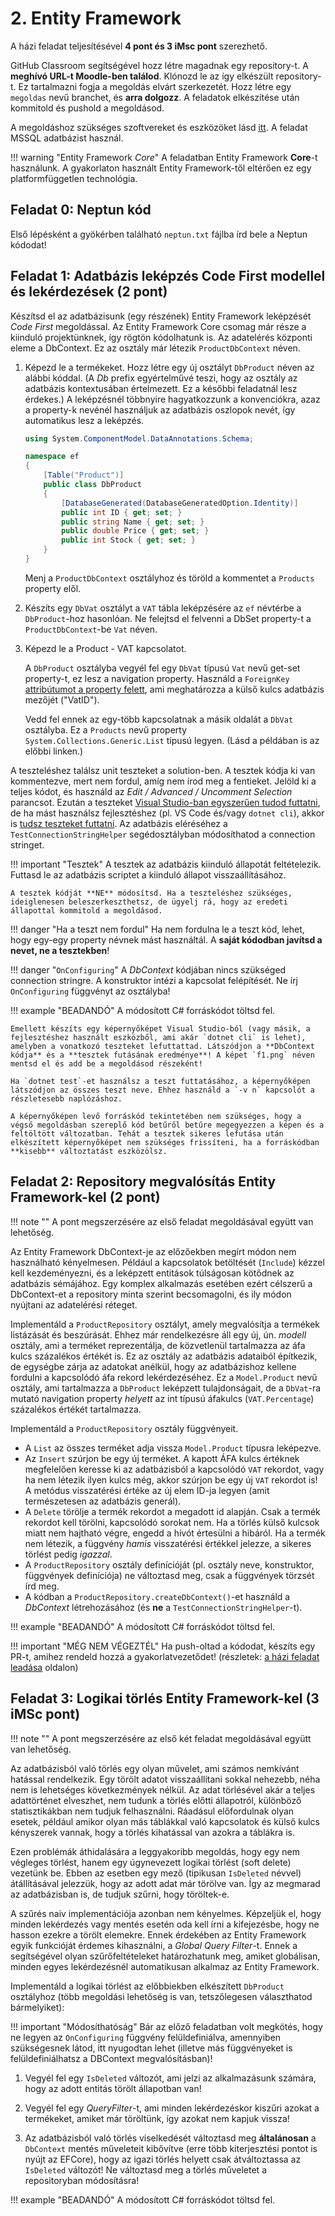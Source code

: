 # 2. Entity Framework

A házi feladat teljesítésével **4 pont és 3 iMsc pont** szerezhető.

GitHub Classroom segítségével hozz létre magadnak egy repository-t. A **meghívó URL-t Moodle-ben találod**. Klónozd le az így elkészült repository-t. Ez tartalmazni fogja a megoldás elvárt szerkezetét. Hozz létre egy `megoldas` nevű branchet, és **arra dolgozz**. A feladatok elkészítése után kommitold és pushold a megoldásod.

A megoldáshoz szükséges szoftvereket és eszközöket lásd [itt](../index.md#szukseges-eszkozok). A feladat MSSQL adatbázist használ.

!!! warning "Entity Framework _Core_"
    A feladatban Entity Framework **Core**-t használunk. A gyakorlaton használt Entity Framework-től eltérően ez egy platformfüggetlen technológia.

## Feladat 0: Neptun kód

Első lépésként a gyökérben található `neptun.txt` fájlba írd bele a Neptun kódodat!

## Feladat 1: Adatbázis leképzés Code First modellel és lekérdezések (2 pont)

Készítsd el az adatbázisunk (egy részének) Entity Framework leképzését _Code First_ megoldással. Az Entity Framework Core csomag már része a kiinduló projektünknek, így rögtön kódolhatunk is. Az adatelérés központi eleme a DbContext. Ez az osztály már létezik `ProductDbContext` néven.

1. Képezd le a termékeket. Hozz létre egy új osztályt `DbProduct` néven az alábbi kóddal. (A _Db_ prefix egyértelművé teszi, hogy az osztály az adatbázis kontextusában értelmezett. Ez a későbbi feladatnál lesz érdekes.) A leképzésnél többnyire hagyatkozzunk a konvenciókra, azaz a property-k nevénél használjuk az adatbázis oszlopok nevét, így automatikus lesz a leképzés.

    ```C#
    using System.ComponentModel.DataAnnotations.Schema;

    namespace ef
    {
        [Table("Product")]
        public class DbProduct
        {
            [DatabaseGenerated(DatabaseGeneratedOption.Identity)]
            public int ID { get; set; }
            public string Name { get; set; }
            public double Price { get; set; }
            public int Stock { get; set; }
        }
    }
    ```

    Menj a `ProductDbContext` osztályhoz és töröld a kommentet a `Products` property elől.

1. Készíts egy `DbVat` osztályt a `VAT` tábla leképzésére az `ef` névtérbe a `DbProduct`-hoz hasonlóan. Ne felejtsd el felvenni a DbSet property-t a `ProductDbContext`-be `Vat` néven.

1. Képezd le a Product - VAT kapcsolatot.

    A `DbProduct` osztályba vegyél fel egy `DbVat` típusú `Vat` nevű get-set property-t, ez lesz a navigation property. Használd a `ForeignKey` [attribútumot a property felett](https://docs.microsoft.com/en-us/ef/core/modeling/relationships?tabs=data-annotations%2Cdata-annotations-simple-key%2Csimple-key#foreign-key), ami meghatározza a külső kulcs adatbázis mezőjét ("VatID").

    Vedd fel ennek az egy-több kapcsolatnak a másik oldalát a `DbVat` osztályba. Ez a `Products` nevű property `System.Collections.Generic.List` típusú legyen. (Lásd a példában is az előbbi linken.)

A teszteléshez találsz unit teszteket a solution-ben. A tesztek kódja ki van kommentezve, mert nem fordul, amíg nem írod meg a fentieket. Jelöld ki a teljes kódot, és használd az _Edit / Advanced / Uncomment Selection_ parancsot. Ezután a teszteket [Visual Studio-ban egyszerűen tudod futtatni](https://docs.microsoft.com/en-us/visualstudio/test/run-unit-tests-with-test-explorer?view=vs-2022), de ha mást használsz fejlesztéshez (pl. VS Code és/vagy `dotnet cli`), akkor is [tudsz teszteket futtatni](https://docs.microsoft.com/en-us/dotnet/core/tools/dotnet-test). Az adatbázis eléréséhez a `TestConnectionStringHelper` segédosztályban módosíthatod a connection stringet.

!!! important "Tesztek"
    A tesztek az adatbázis kiinduló állapotát feltételezik. Futtasd le az adatbázis scriptet a kiinduló állapot visszaállításához.

    A tesztek kódját **NE** módosítsd. Ha a teszteléshez szükséges, ideiglenesen beleszerkeszthetsz, de ügyelj rá, hogy az eredeti állapottal kommitold a megoldásod.

!!! danger "Ha a teszt nem fordul"
    Ha nem fordulna le a teszt kód, lehet, hogy egy-egy property névnek mást használtál. A **saját kódodban javítsd a nevet, ne a tesztekben**!

!!! danger "`OnConfiguring`"
    A _DbContext_ kódjában nincs szükséged connection stringre. A konstruktor intézi a kapcsolat felépítését. Ne írj `OnConfiguring` függvényt az osztályba!

!!! example "BEADANDÓ"
    A módosított C# forráskódot töltsd fel.

    Emellett készíts egy képernyőképet Visual Studio-ból (vagy másik, a fejlesztéshez használt eszközből, ami akár `dotnet cli` is lehet), amelyben a vonatkozó teszteket lefuttattad. Látszódjon a **DbContext kódja** és a **tesztek futásának eredménye**! A képet `f1.png` néven mentsd el és add be a megoldásod részeként!

    Ha `dotnet test`-et használsz a teszt futtatásához, a képernyőképen látszódjon az összes teszt neve. Ehhez használd a `-v n` kapcsolót a részletesebb naplózáshoz.

    A képernyőképen levő forráskód tekintetében nem szükséges, hogy a végső megoldásban szereplő kód betűről betűre megegyezzen a képen és a feltöltött változatban. Tehát a tesztek sikeres lefutása után elkészített képernyőképet nem szükséges frissíteni, ha a forráskódban **kisebb** változtatást eszközölsz.

## Feladat 2: Repository megvalósítás Entity Framework-kel (2 pont)

!!! note ""
    A pont megszerzésére az első feladat megoldásával együtt van lehetőség.

Az Entity Framework DbContext-je az előzőekben megírt módon nem használható kényelmesen. Például a kapcsolatok betöltését (`Include`) kézzel kell kezdeményezni, és a leképzett entitások túlságosan kötődnek az adatbázis sémájához. Egy komplex alkalmazás esetében ezért célszerű a DbContext-et a repository minta szerint becsomagolni, és ily módon nyújtani az adatelérési réteget.

Implementáld a `ProductRepository` osztályt, amely megvalósítja a termékek listázását és beszúrását. Ehhez már rendelkezésre áll egy új, ún. _modell_ osztály, ami a terméket reprezentálja, de közvetlenül tartalmazza az áfa kulcs százalékos értékét is. Ez az osztály az adatbázis adataiból építkezik, de egységbe zárja az adatokat anélkül, hogy az adatbázishoz kellene fordulni a kapcsolódó áfa rekord lekérdezéséhez. Ez a `Model.Product` nevű osztály, ami tartalmazza a `DbProduct` leképzett tulajdonságait, de a `DbVat`-ra mutató navigation property _helyett_ az int típusú áfakulcs (`VAT.Percentage`) százalékos értékét tartalmazza.

Implementáld a `ProductRepository` osztály függvényeit.

- A `List` az összes terméket adja vissza `Model.Product` típusra leképezve.
- Az `Insert` szúrjon be egy új terméket. A kapott ÁFA kulcs értéknek megfelelően keresse ki az adatbázisból a kapcsolódó `VAT` rekordot, vagy ha nem létezik ilyen kulcs még, akkor szúrjon be egy új `VAT` rekordot is! A metódus visszatérési értéke az új elem ID-ja legyen (amit természetesen az adatbázis generál).
- A `Delete` törölje a termék rekordot a megadott id alapján. Csak a termék rekordot kell törölni, kapcsolódó sorokat nem. Ha a törlés külső kulcsok miatt nem hajtható végre, engedd a hívót értesülni a hibáról. Ha a termék nem létezik, a függvény _hamis_ visszatérési értékkel jelezze, a sikeres törlést pedig _igazzal_.
- A `ProductRepository` osztály definícióját (pl. osztály neve, konstruktor, függvények definíciója) ne változtasd meg, csak a függvények törzsét írd meg.
- A kódban a `ProductRepository.createDbContext()`-et használd a _DbContext_ létrehozásához (és **ne** a `TestConnectionStringHelper`-t).

!!! example "BEADANDÓ"
    A módosított C# forráskódot töltsd fel.

!!! important "MÉG NEM VÉGEZTÉL"
    Ha push-oltad a kódodat, készíts egy PR-t, amihez rendeld hozzá a gyakorlatvezetődet! (részletek: [a házi feladat leadása](../GitHub.md) oldalon)

## Feladat 3: Logikai törlés Entity Framework-kel (3 iMSc pont)

!!! note ""
    A pont megszerzésére az első két feladat megoldásával együtt van lehetőség.

Az adatbázisból való törlés egy olyan művelet, ami számos nemkívánt hatással rendelkezik. Egy törölt adatot visszaállítani sokkal nehezebb, néha nem is lehetséges következmények nélkül. Az adat törlésével akár a teljes adattörténet elveszhet, nem tudunk a törlés előtti állapotról, különböző statisztikákban nem tudjuk felhasználni. Ráadásul előfordulnak olyan esetek, például amikor olyan más táblákkal való kapcsolatok és külső kulcs kényszerek vannak, hogy a törlés kihatással van azokra a táblákra is.

Ezen problémák áthidalására a leggyakoribb megoldás, hogy egy nem végleges törlést, hanem egy úgynevezett logikai törlést (soft delete) vezetünk be. Ebben az esetben egy mező (tipikusan `IsDeleted` névvel) átállításával jelezzük, hogy az adott adat már törölve van. Így az megmarad az adatbázisban is, de tudjuk szűrni, hogy töröltek-e.

A szűrés naiv implementációja azonban nem kényelmes. Képzeljük el, hogy minden lekérdezés vagy mentés esetén oda kell írni a kifejezésbe, hogy ne hasson ezekre a törölt elemekre.
Ennek érdekében az Entity Framework egyik funkcióját érdemes kihasználni, a *Global Query Filter*-t. Ennek a segítségével olyan szűrőfeltételeket határozhatunk meg, amiket globálisan, minden egyes lekérdezésnél automatikusan alkalmaz az Entity Framework. 

Implementáld a logikai törlést az előbbiekben elkészített `DbProduct` osztályhoz (több megoldási lehetőség is van, tetszőlegesen választhatod bármelyiket):

!!! important "Módosíthatóság"
    Bár az előző feladatban volt megkötés, hogy ne legyen az `OnConfiguring` függvény felüldefiniálva, amennyiben szükségesnek látod, itt nyugodtan lehet (illetve más függvényeket is felüldefiniálhatsz a DBContext megvalósításban)!

1. Vegyél fel egy `IsDeleted` változót, ami jelzi az alkalmazásunk számára, hogy az adott entitás törölt állapotban van!

1. Vegyél fel egy *QueryFilter*-t, ami minden lekérdezéskor kiszűri azokat a termékeket, amiket már töröltünk, így azokat nem kapjuk vissza! 

1. Az adatbázisból való törlés viselkedését változtasd meg **általánosan** a `DbContext` mentés műveleteit kibővítve (erre több kiterjesztési pontot is nyújt az EFCore), hogy az igazi törlés helyett csak átváltoztassa az `IsDeleted` változót! Ne változtasd meg a törlés műveletet a repositoryban módosításra!

!!! example "BEADANDÓ"
    A módosított C# forráskódot töltsd fel.

